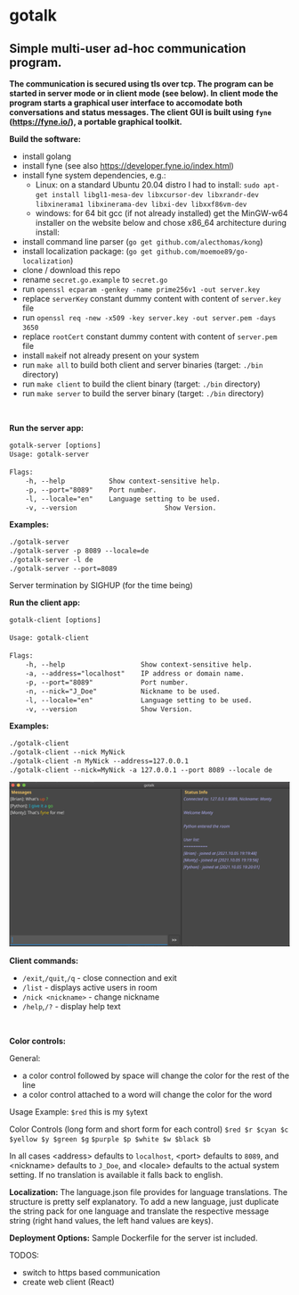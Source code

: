 # gotalk

## Simple multi-user ad-hoc communication program.
**The communication is secured using tls over tcp. The program can be started in server mode or in client mode (see below). In client mode the program starts a graphical user interface to accomodate both conversations and status messages. The client GUI is built using `fyne` (https://fyne.io/), a portable graphical toolkit.**

&NewLine; 
**Build the software:**
- install golang
- install fyne (see also https://developer.fyne.io/index.html)
- install fyne system dependencies, e.g.:
  - Linux: on a standard Ubuntu 20.04 distro I had to install:
    `sudo apt-get install libgl1-mesa-dev libxcursor-dev libxrandr-dev libxinerama1 libxinerama-dev libxi-dev libxxf86vm-dev`
  - windows:  for 64 bit gcc (if not already installed) get the MinGW-w64 installer on the website below and chose x86_64 architecture during install:
- install command line parser (`go get github.com/alecthomas/kong`)
- install localization package: (`go get github.com/moemoe89/go-localization`)
- clone / download this repo
- rename `secret.go.example` to `secret.go`
- run `openssl ecparam -genkey -name prime256v1 -out server.key`
- replace `serverKey` constant dummy content with content of `server.key` file
- run `openssl req -new -x509 -key server.key -out server.pem -days 3650`
- replace `rootCert` constant dummy content with content of `server.pem` file
- install `make`if not already present on your system
- run `make all` to build both client and server binaries (target: `./bin` directory)
- run `make client` to build the client binary (target: `./bin` directory)
- run `make server` to build the server binary (target: `./bin` directory)


&NewLine;  
&NewLine;  

**Run the server app:**

    gotalk-server [options] 
    Usage: gotalk-server

    Flags:
        -h, --help           Show context-sensitive help.
        -p, --port="8089"    Port number.
        -l, --locale="en"    Language setting to be used.
        -v, --version                      Show Version.

**Examples:**

    
    ./gotalk-server 
    ./gotalk-server -p 8089 --locale=de
    ./gotalk-server -l de
    ./gotalk-server --port=8089

Server termination by SIGHUP (for the time being)

**Run the client app:**

	gotalk-client [options]

    Usage: gotalk-client

    Flags:
        -h, --help                   Show context-sensitive help.
        -a, --address="localhost"    IP address or domain name.
        -p, --port="8089"            Port number.
        -n, --nick="J_Doe"           Nickname to be used.
        -l, --locale="en"            Language setting to be used.
        -v, --version                Show Version.

**Examples:**

    ./gotalk-client
    ./gotalk-client --nick MyNick 
    ./gotalk-client -n MyNick --address=127.0.0.1
    ./gotalk-client --nick=MyNick -a 127.0.0.1 --port 8089 --locale de

![Client example](https://github.com/ulritter/gotalk/blob/main/example.png)

&NewLine;   

**Client commands:**
- `/exit`,`/quit`,`/q` - close connection and exit
- `/list` - displays active users in room
- `/nick <nickname>` - change nickname
- `/help`,`/?` - display help text

&NewLine;   
&NewLine;   

**Color controls:**

  General:
  - a color control followed by space will change the color for the rest of the line
  - a color control attached to a word will change the color for the word
 
 Usage Example:
`$red` this is my `$y`text
 
Color Controls (long form and short form for each control)
`$red $r $cyan $c $yellow $y $green $g`
`$purple $p $white $w $black $b` 

&NewLine;
&NewLine;   


In all cases \<address\> defaults to `localhost`, \<port\> defaults to `8089`, and \<nickname\> defaults to `J_Doe`,
and \<locale\> defaults to the actual system setting. If no translation is available it falls back to english.


**Localization:**
The language.json file provides for language translations. The structure is pretty self explanatory. To add a new language, just duplicate the string pack for one language and translate the respective message string (right hand values, the left hand values are keys).
  

**Deployment Options:**
Sample Dockerfile for the server ist included.


TODOS:
- switch to https based communication
- create web client (React)
